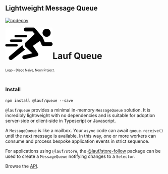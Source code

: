 ## Lightweight Message Queue

[![codecov](https://codecov.io/gh/cefn/lauf/branch/main/graph/badge.svg?token=H4O0Wmvho5&flag=queue)](https://codecov.io/gh/cefn/lauf)

<img src="https://github.com/cefn/lauf/raw/main/vector/logo.png" alt="Logo - Image of Runner" align="left"><br></br>

# Lauf Queue

<sub><sup>Logo - Diego Naive, Noun Project.</sup></sub>
<br></br>

### Install

```
npm install @lauf/queue --save
```

`@lauf/queue` provides a minimal in-memory `MessageQueue` solution. It is incredibly lightweight with no dependencies and is suitable for adoption server-side or client-side in Typescript or Javascript.

A `MessageQueue` is like a mailbox. Your `async` code can await `queue.receive()` until the next message is available. In this way, one or more workers can consume and process bespoke application events in strict sequence.

For applications using `@lauf/store`, the [@lauf/store-follow](https://www.npmjs.com/package/@lauf/store-follow) package can be used to create a `MessageQueue` notifying changes to a `Selector`.

Browse the [API](https://cefn.com/lauf/api/modules/_lauf_queue.html).
